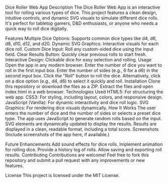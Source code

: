 Dice Roller Web App
Description
The Dice Roller Web App is an interactive tool for rolling various types of dice. This project features a clean design, intuitive controls, and dynamic SVG visuals to simulate different dice rolls. It's perfect for tabletop gamers, D&D enthusiasts, or anyone who needs a quick way to roll dice digitally.

Features
Multiple Dice Options: Supports common dice types like d4, d6, d8, d10, d12, and d20.
Dynamic SVG Graphics: Interactive visuals for each dice roll.
Custom Dice Input: Roll any custom-sided dice using the input field.
Clear Results Button: Quickly clear previous rolls to start fresh.
Interactive Design: Clickable dice for easy selection and rolling.
Usage
Open the app in any modern browser.
Enter the number of dice you want to roll in the first input box.
Enter the number of sides (e.g., 6 for a d6) in the second input box.
Click the "Roll" button to roll the dice.
Alternatively, click on a dice option (e.g., d4, d6) to select it quickly and roll.
Installation
Clone this repository or download the files as a ZIP.
Extract the files and open index.html in a web browser.
Technologies Used
HTML5: For structuring the web app.
CSS3: For styling, including layout, colors, and responsive design.
JavaScript (Vanilla): For dynamic interactivity and dice roll logic.
SVG Graphics: For rendering dice visuals dynamically.
How It Works
The user enters the number of dice and the number of sides or selects a preset dice type.
The app uses JavaScript to generate random rolls based on the input.
SVG elements are dynamically updated to display the results.
Results are displayed in a clean, readable format, including a total score.
Screenshots
(Include screenshots of the app here, if available.)

Future Enhancements
Add sound effects for dice rolls.
Implement animation for rolling dice.
Provide a history log of rolls.
Allow saving and exporting roll results.
Contributing
Contributions are welcome! Feel free to fork this repository and submit a pull request with any improvements or new features.

License
This project is licensed under the MIT License.
